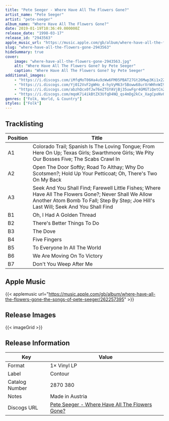 ```yaml
---
title: "Pete Seeger - Where Have All The Flowers Gone?"
artist_name: "Pete Seeger"
artist: "pete-seeger"
album_name: "Where Have All The Flowers Gone?"
date: 2019-01-19T10:36:49.000000Z
release_date: "1998-03-17"
release_id: "2943563"
apple_music_url: "https://music.apple.com/gb/album/where-have-all-the-flowers-gone-the-songs-of-pete-seeger/262257395"
slug: "where-have-all-the-flowers-gone-2943563"
hideSummary: true
cover:
    image: "where-have-all-the-flowers-gone-2943563.jpg"
    alt: "Where Have All The Flowers Gone? by Pete Seeger"
    caption: "Where Have All The Flowers Gone? by Pete Seeger"
additional_images:
    - "https://i.discogs.com/iMfqMoT06Ha4u9zWw6FM05PBAT27Gt26Mwp3Ki1x2ZI/rs:fit/g:sm/q:90/h:433/w:436/czM6Ly9kaXNjb2dz/LWRhdGFiYXNlLWlt/YWdlcy9SLTI5NDM1/NjMtMTMwODYwMTQ4/Ny5qcGVn.jpeg"
    - "https://i.discogs.com/Yj012VvF2gWHo_4-hyVyM63r5Boww68urXrWHhnWI9E/rs:fit/g:sm/q:90/h:433/w:439/czM6Ly9kaXNjb2dz/LWRhdGFiYXNlLWlt/YWdlcy9SLTI5NDM1/NjMtMTMwODYwMTQ5/OS5qcGVn.jpeg"
    - "https://i.discogs.com/abzhQcx0fJw76eZTGYAVjBj35uwFgr4GMGTiQetCnZY/rs:fit/g:sm/q:90/h:447/w:449/czM6Ly9kaXNjb2dz/LWRhdGFiYXNlLWlt/YWdlcy9SLTI5NDM1/NjMtMTMwODYwMTUw/OC5qcGVn.jpeg"
    - "https://i.discogs.com/mqoK7i4ikBtZX3UfqD4NQ_qs4mDg2kCx_XagCpoNvOo/rs:fit/g:sm/q:90/h:444/w:446/czM6Ly9kaXNjb2dz/LWRhdGFiYXNlLWlt/YWdlcy9SLTI5NDM1/NjMtMTMwODYwMTUx/OC5qcGVn.jpeg"
genres: ["Folk, World, & Country"]
styles: ["Folk"]
---
```



    
    


## Tracklisting
| Position | Title |
|----------|--------|
| A1 | Colorado Trail; Spanish Is The Loving Tongue; From Here On Up; Texas Girls; Swarthmore Girls; We Pity Our Bosses Five; The Scabs Crawl In |
| A2 | Open The Door Softly; Road To Althay; Why Do Scotsmen?; Hold Up Your Petticoat; Oh, There's Two On My Back |
| A3 | Seek And You Shall Find; Farewell Little Fishes; Where Have All The Flowers Gone?; Never Shall We Allow Another Atom Bomb To Fall; Step By Step; Joe Hill's Last Will; Seek And You Shall Find |
| B1 | Oh, I Had A Golden Thread |
| B2 | There's Better Things To Do |
| B3 | The Dove |
| B4 | Five Fingers |
| B5 | To Everyone In All The World |
| B6 | We Are Moving On To Victory |
| B7 | Don't You Weep After Me |



## Apple Music
{{< applemusic url="https://music.apple.com/gb/album/where-have-all-the-flowers-gone-the-songs-of-pete-seeger/262257395" >}}<br>



## Release Images
{{< imageGrid >}}

## Release Information
|  Key           | Value                                                |
| ---------------| ---------------------------------------------------- |
| Format         | 1× Vinyl LP |
| Label          | Contour |
| Catalog Number | 2870 380 |
| Notes | Made in Austria |
| Discogs URL    | [Pete Seeger - Where Have All The Flowers Gone?](https://www.discogs.com/release/2943563-Pete-Seeger-Where-Have-All-The-Flowers-Gone) |
